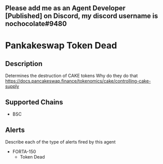 ## Please add me as an Agent Developer [Published] on Discord, my discord username is nochocolate#9480


# Pankakeswap Token Dead

## Description
Determines the destruction of CAKE tokens
Why do they do that
https://docs.pancakeswap.finance/tokenomics/cake/controlling-cake-supply
## Supported Chains

- BSC

## Alerts

Describe each of the type of alerts fired by this agent

- FORTA-150
  - Token Dead
 
